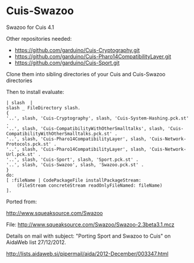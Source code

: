 Cuis-Swazoo
===========

Swazoo for Cuis 4.1

Other repositories needed:

*   https://github.com/garduino/Cuis-Cryptography.git  
*   https://github.com/garduino/Cuis-Pharo14CompatibilityLayer.git
*   https://github.com/garduino/Cuis-Sport.git

Clone them into sibling directories of your Cuis and Cuis-Swazoo directories 

Then to install evaluate:

    | slash  |
    slash _ FileDirectory slash.
    {
    '..', slash, 'Cuis-Cryptography', slash, 'Cuis-System-Hashing.pck.st' .
    '..', slash, 'Cuis-CompatibilityWithOtherSmalltalks', slash, 'Cuis-CompatibilityWithOtherSmalltalks.pck.st' .
    '..', slash, 'Cuis-Pharo14CompatibilityLayer', slash, 'Cuis-Network-Protocols.pck.st' .
    '..', slash, 'Cuis-Pharo14CompatibilityLayer', slash, 'Cuis-Network-Url.pck.st' .
    '..', slash, 'Cuis-Sport', slash, 'Sport.pck.st' .
    '..', slash, 'Cuis-Swazoo', slash, 'Swazoo.pck.st' .
    }
    do:
    [ :fileName | CodePackageFile installPackageStream:
        (FileStream concreteStream readOnlyFileNamed: fileName)
    ].
    
Ported from:

http://www.squeaksource.com/Swazoo

File:
http://www.squeaksource.com/Swazoo/Swazoo-2.3beta3.1.mcz
	
Details on mail with subject: "Porting Sport and Swazoo to Cuis" on AidaWeb list 27/12/2012.

http://lists.aidaweb.si/pipermail/aida/2012-December/003347.html
